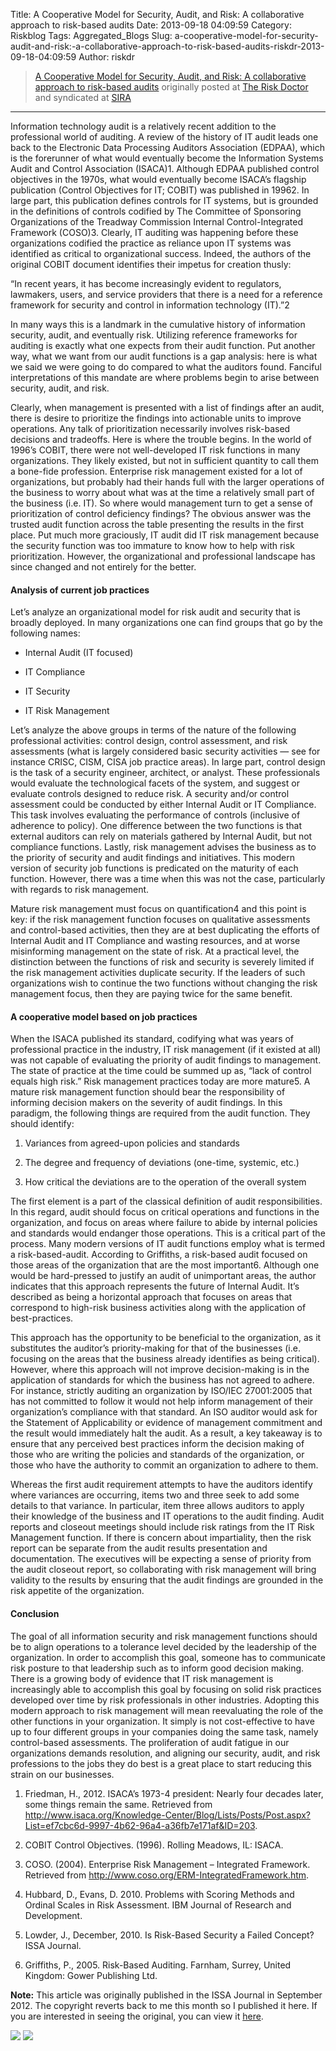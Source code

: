 Title: A Cooperative Model for Security, Audit, and Risk: A collaborative approach to risk-based audits
Date: 2013-09-18 04:09:59
Category: Riskblog
Tags: Aggregated_Blogs
Slug: a-cooperative-model-for-security-audit-and-risk:-a-collaborative-approach-to-risk-based-audits-riskdr-2013-09-18-04:09:59
Author: riskdr

>[A Cooperative Model for Security, Audit, and Risk: A collaborative approach to risk-based audits](http://riskdr.com/2013/09/18/a-cooperative-model-for-security-audit-and-risk-a-collaborative-approach-to-risk-based-audits/) originally posted at [The Risk Doctor](http://riskdr.com) and syndicated at [SIRA](http://societyinforisk.org)
***
Information technology audit is a relatively recent addition to the professional world of auditing. A review of the history of IT audit leads one back to the Electronic Data Processing Auditors Association (EDPAA), which is the forerunner of what would eventually become the Information Systems Audit and Control Association (ISACA)1. Although EDPAA published control objectives in the 1970s, what would eventually become ISACA’s flagship publication (Control Objectives for IT; COBIT) was published in 19962. In large part, this publication defines controls for IT systems, but is grounded in the definitions of controls codified by The Committee of Sponsoring Organizations of the Treadway Commission Internal Control-Integrated Framework (COSO)3. Clearly, IT auditing was happening before these organizations codified the practice as reliance upon IT systems was identified as critical to organizational success. Indeed, the authors of the original COBIT document identifies their impetus for creation thusly:

“In recent years, it has become increasingly evident to regulators, lawmakers, users, and service providers that there is a need for a reference framework for security and control in information technology (IT).”2

In many ways this is a landmark in the cumulative history of information security, audit, and eventually risk. Utilizing reference frameworks for auditing is exactly what one expects from their audit function. Put another way, what we want from our audit functions is a gap analysis: here is what we said we were going to do compared to what the auditors found. Fanciful interpretations of this mandate are where problems begin to arise between security, audit, and risk.

Clearly, when management is presented with a list of findings after an audit, there is desire to prioritize the findings into actionable units to improve operations. Any talk of prioritization necessarily involves risk-based decisions and tradeoffs. Here is where the trouble begins. In the world of 1996’s COBIT, there were not well-developed IT risk functions in many organizations. They likely existed, but not in sufficient quantity to call them a bone-fide profession. Enterprise risk management existed for a lot of organizations, but probably had their hands full with the larger operations of the business to worry about what was at the time a relatively small part of the business (i.e. IT). So where would management turn to get a sense of prioritization of control deficiency findings? The obvious answer was the trusted audit function across the table presenting the results in the first place. Put much more graciously, IT audit did IT risk management because the security function was too immature to know how to help with risk prioritization. However, the organizational and professional landscape has since changed and not entirely for the better.

#### Analysis of current job practices

Let’s analyze an organizational model for risk audit and security that is broadly deployed. In many organizations one can find groups that go by the following names:

-   Internal Audit (IT focused)

-   IT Compliance

-   IT Security

-   IT Risk Management

Let’s analyze the above groups in terms of the nature of the following professional activities: control design, control assessment, and risk assessments (what is largely considered basic security activities — see for instance CRISC, CISM, CISA job practice areas). In large part, control design is the task of a security engineer, architect, or analyst. These professionals would evaluate the technological facets of the system, and suggest or evaluate controls designed to reduce risk. A security and/or control assessment could be conducted by either Internal Audit or IT Compliance. This task involves evaluating the performance of controls (inclusive of adherence to policy). One difference between the two functions is that external auditors can rely on materials gathered by Internal Audit, but not compliance functions. Lastly, risk management advises the business as to the priority of security and audit findings and initiatives. This modern version of security job functions is predicated on the maturity of each function. However, there was a time when this was not the case, particularly with regards to risk management.

Mature risk management must focus on quantification4 and this point is key: if the risk management function focuses on qualitative assessments and control-based activities, then they are at best duplicating the efforts of Internal Audit and IT Compliance and wasting resources, and at worse misinforming management on the state of risk. At a practical level, the distinction between the functions of risk and security is severely limited if the risk management activities duplicate security. If the leaders of such organizations wish to continue the two functions without changing the risk management focus, then they are paying twice for the same benefit.

#### A cooperative model based on job practices

When the ISACA published its standard, codifying what was years of professional practice in the industry, IT risk management (if it existed at all) was not capable of evaluating the priority of audit findings to management. The state of practice at the time could be summed up as, “lack of control equals high risk.” Risk management practices today are more mature5. A mature risk management function should bear the responsibility of informing decision makers on the severity of audit findings. In this paradigm, the following things are required from the audit function. They should identify:

1.  Variances from agreed-upon policies and standards

2.  The degree and frequency of deviations (one-time, systemic, etc.)

3.  How critical the deviations are to the operation of the overall system

The first element is a part of the classical definition of audit responsibilities. In this regard, audit should focus on critical operations and functions in the organization, and focus on areas where failure to abide by internal policies and standards would endanger those operations. This is a critical part of the process. Many modern versions of IT audit functions employ what is termed a risk-based-audit. According to Griffiths, a risk-based audit focused on those areas of the organization that are the most important6. Although one would be hard-pressed to justify an audit of unimportant areas, the author indicates that this approach represents the future of Internal Audit. It’s described as being a horizontal approach that focuses on areas that correspond to high-risk business activities along with the application of best-practices.

This approach has the opportunity to be beneficial to the organization, as it substitutes the auditor’s priority-making for that of the businesses (i.e. focusing on the areas that the business already identifies as being critical). However, where this approach will not improve decision-making is in the application of standards for which the business has not agreed to adhere. For instance, strictly auditing an organization by ISO/IEC 27001:2005 that has not committed to follow it would not help inform management of their organization’s compliance with that standard. An ISO auditor would ask for the Statement of Applicability or evidence of management commitment and the result would immediately halt the audit. As a result, a key takeaway is to ensure that any perceived best practices inform the decision making of those who are writing the policies and standards of the organization, or those who have the authority to commit an organization to adhere to them.

Whereas the first audit requirement attempts to have the auditors identify where variances are occurring, items two and three seek to add some details to that variance. In particular, item three allows auditors to apply their knowledge of the business and IT operations to the audit finding. Audit reports and closeout meetings should include risk ratings from the IT Risk Management function. If there is concern about impartiality, then the risk report can be separate from the audit results presentation and documentation. The executives will be expecting a sense of priority from the audit closeout report, so collaborating with risk management will bring validity to the results by ensuring that the audit findings are grounded in the risk appetite of the organization.

#### Conclusion

The goal of all information security and risk management functions should be to align operations to a tolerance level decided by the leadership of the organization. In order to accomplish this goal, someone has to communicate risk posture to that leadership such as to inform good decision making. There is a growing body of evidence that IT risk management is increasingly able to accomplish this goal by focusing on solid risk practices developed over time by risk professionals in other industries. Adopting this modern approach to risk management will mean reevaluating the role of the other functions in your organization. It simply is not cost-effective to have up to four different groups in your companies doing the same task, namely control-based assessments. The proliferation of audit fatigue in our organizations demands resolution, and aligning our security, audit, and risk professions to the jobs they do best is a great place to start reducing this strain on our businesses.

1. Friedman, H., 2012. ISACA’s 1973-4 president: Nearly four decades later, some things remain the same. Retrieved from <http://www.isaca.org/Knowledge-Center/Blog/Lists/Posts/Post.aspx?List=ef7cbc6d-9997-4b62-96a4-a36fb7e171af&ID=203>.

2. COBIT Control Objectives. (1996). Rolling Meadows, IL: ISACA.

3. COSO. (2004). Enterprise Risk Management – Integrated Framework. Retrieved from <http://www.coso.org/ERM-IntegratedFramework.htm>.

4. Hubbard, D., Evans, D. 2010. Problems with Scoring Methods and Ordinal Scales in Risk Assessment. IBM Journal of Research and Development.

5. Lowder, J., December, 2010. Is Risk-Based Security a Failed Concept? ISSA Journal.

6. Griffiths, P., 2005. Risk-Based Auditing. Farnham, Surrey, United Kingdom: Gower Publishing Ltd.

**Note:** This article was originally published in the ISSA Journal in September 2012. The copyright reverts back to me this month so I published it here. If you are interested in seeing the original, you can view it [here](http://riskdr.files.wordpress.com/2013/09/freund-issa-journal-sept-2012.pdf).

[![](http://feeds.wordpress.com/1.0/comments/riskdr.wordpress.com/197/)](http://feeds.wordpress.com/1.0/gocomments/riskdr.wordpress.com/197/) ![](http://stats.wordpress.com/b.gif?host=riskdr.com&blog=34767047&post=197&subd=riskdr&ref=&feed=1)


